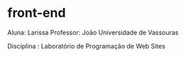 # front-end
Aluna: Larissa
Professor: João
Universidade de Vassouras

Disciplina : Laboratório de Programação de Web Sites
